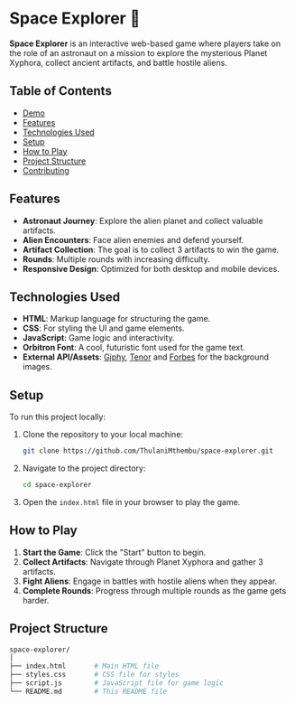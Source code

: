 # Space Explorer 🚀

**Space Explorer** is an interactive web-based game where players take on the role of an astronaut on a mission to explore the mysterious Planet Xyphora, collect ancient artifacts, and battle hostile aliens.

## Table of Contents

- [Demo](https://xyphoria.netlify.app)
- [Features](#features)
- [Technologies Used](#technologies-used)
- [Setup](#setup)
- [How to Play](#how-to-play)
- [Project Structure](#project-structure)
- [Contributing](#contributing)

## Features

- **Astronaut Journey**: Explore the alien planet and collect valuable artifacts.
- **Alien Encounters**: Face alien enemies and defend yourself.
- **Artifact Collection**: The goal is to collect 3 artifacts to win the game.
- **Rounds**: Multiple rounds with increasing difficulty.
- **Responsive Design**: Optimized for both desktop and mobile devices.

## Technologies Used

- **HTML**: Markup language for structuring the game.
- **CSS**: For styling the UI and game elements.
- **JavaScript**: Game logic and interactivity.
- **Orbitron Font**: A cool, futuristic font used for the game text.
- **External API/Assets**: [Giphy](https://giphy.com), [Tenor](https://tenor.com) and [Forbes](https://forbes.com) for the background images.

## Setup

To run this project locally:

1. Clone the repository to your local machine:

    ```bash
    git clone https://github.com/ThulaniMthembu/space-explorer.git
    ```

2. Navigate to the project directory:

    ```bash
    cd space-explorer
    ```

3. Open the `index.html` file in your browser to play the game.

## How to Play

1. **Start the Game**: Click the "Start" button to begin.
2. **Collect Artifacts**: Navigate through Planet Xyphora and gather 3 artifacts.
3. **Fight Aliens**: Engage in battles with hostile aliens when they appear.
4. **Complete Rounds**: Progress through multiple rounds as the game gets harder.

## Project Structure

```bash
space-explorer/
│
├── index.html       # Main HTML file
├── styles.css       # CSS file for styles
├── script.js        # JavaScript file for game logic
└── README.md        # This README file
